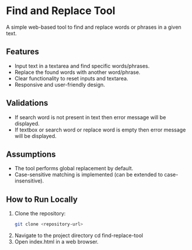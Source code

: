 # Find and Replace Tool

A simple web-based tool to find and replace words or phrases in a given text.

## Features
- Input text in a textarea and find specific words/phrases.
- Replace the found words with another word/phrase.
- Clear functionality to reset inputs and textarea.
- Responsive and user-friendly design.

## Validations
- If search word is not present in text then error message will be displayed.
- If textbox or search word or replace word is empty then error message will be displayed.

## Assumptions
- The tool performs global replacement by default.
- Case-sensitive matching is implemented (can be extended to case-insensitive).

## How to Run Locally
1. Clone the repository:
   ```bash
   git clone <repository-url>
2. Navigate to the project directory
   cd find-replace-tool
3. Open index.html in a web browser.


